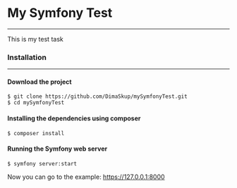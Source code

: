 # My Symfony Test
***
This is my test task

### Installation
***
#### Download the project
    $ git clone https://github.com/DimaSkup/mySymfonyTest.git
    $ cd mySymfonyTest
    
#### Installing the dependencies using composer 
    $ composer install
    
#### Running the Symfony web server
    $ symfony server:start
Now you can go to the example: https://127.0.0.1:8000
